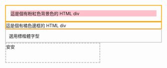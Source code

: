 <div style="border:2px orange solid;padding:15px;">
<div style="background-color:pink;">這是個有粉紅色背景色的 HTML div</div>
</div> 


<div style="border:2px orange solid;">這是個有橘色邊框的 HTML div</div>
 


<div style="font-family:DFKai-sb;border:2px #ccc solid;padding:10px;">選用標楷體字型</div>


<div style="width:300px;height:60px;border:3px #cccccc dashed;">         安安</div>
